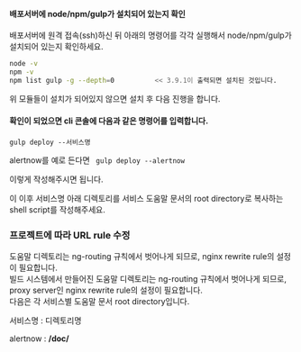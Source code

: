 
#### 배포서버에 node/npm/gulp가 설치되어 있는지 확인  

배포서버에 원격 접속(ssh)하신 뒤 아래의 명령어를 각각 실행해서 node/npm/gulp가 설치되어 있는지 확인하세요.

``` bash
node -v
npm -v
npm list gulp -g --depth=0          << 3.9.1이 출력되면 설치된 것입니다.
```

위 모듈들이 설치가 되어있지 않으면 설치 후 다음 진행을 합니다.

#### 확인이 되었으면 cli 콘솔에 다음과 같은 명령어를 입력합니다.
` gulp deploy --서비스명 `

alertnow를 예로 든다면 
` gulp deploy --alertnow`

이렇게 작성해주시면 됩니다.

이 이후 서비스명 아래 디렉토리를 서비스 도움말 문서의 root directory로 복사하는 shell script를 작성해주세요.






### 프로젝트에 따라  URL rule 수정

도움말 디렉토리는 ng-routing 규칙에서 벗어나게 되므로, nginx rewrite rule의 설정이 필요합니다.  
빌드 시스템에서 만들어진 도움말 디렉토리는 ng-routing 규칙에서 벗어나게 되므로, proxy server인 nginx rewrite rule의 설정이 필요합니다.  
다음은 각 서비스별 도움말 문서 root directory입니다.

서비스명 : 디렉토리명

alertnow : **/doc/** 


